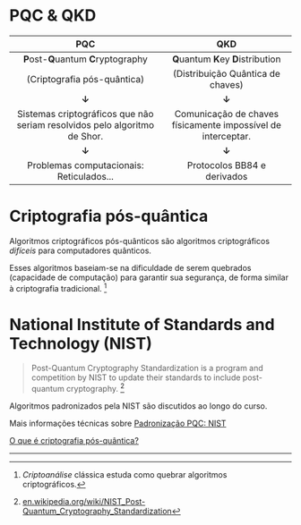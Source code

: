# PQC & QKD

| **PQC** | **QKD** | 
| :-------: | :-------: | 
| **P**ost-**Q**uantum **C**ryptography | **Q**uantum **K**ey **D**istribution | 
| (Criptografia pós-quântica) | (Distribuição Quântica de chaves) | 
| **↓** | **↓** |
| Sistemas criptográficos que não seriam resolvidos pelo algoritmo de Shor. | Comunicação de chaves físicamente impossível de interceptar. | 
| **↓** | **↓** |
| Problemas computacionais: Reticulados... | Protocolos BB84 e derivados | 

# Criptografia pós-quântica 

Algoritmos criptográficos pós-quânticos são algoritmos criptográficos *difíceis* para computadores quânticos.

Esses algoritmos baseiam-se na dificuldade de serem quebrados (capacidade de computação) para garantir sua segurança, de forma similar à criptografia tradicional. [^1]

# National Institute of Standards and Technology (NIST) 

> Post-Quantum Cryptography Standardization is a program and competition by NIST to update their standards to include post-quantum cryptography. [^2]

Algoritmos padronizados pela NIST são discutidos ao longo do curso. 

Mais informações técnicas sobre [Padronização PQC: NIST](https://www.nist.gov/pqcrypto)

[O que é criptografia pós-quântica?](https://www.nist.gov/cybersecurity/what-post-quantum-cryptography)

---

[^1]: *Criptoanálise* clássica estuda como quebrar algoritmos criptográficos.
[^2]: [en.wikipedia.org/wiki/NIST_Post-Quantum_Cryptography_Standardization](https://en.wikipedia.org/wiki/NIST_Post-Quantum_Cryptography_Standardization)
